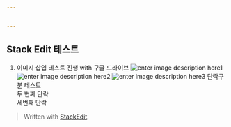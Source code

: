 ```yaml
---


---
```


<h2 id="stack-edit-테스트">Stack Edit 테스트</h2>
<ol>
<li>이미지 삽입 테스트 진행 with 구글 드라이브
<img src="https://picasaweb.google.com/111145363340258638733/6477069196622398849#6477069204466390562" alt="enter image description here1" title="test_image">
<img src="https://picasaweb.google.com/111145363340258638733/6477069196622398849#6477071766741073234" alt="enter image description here2" title="test2_image">
<img src="https://picasaweb.google.com/111145363340258638733/6477069196622398849#6477072207612843602" alt="enter image description here3">
단락구분 테스트<br>
두 번째 단락<br>
세번째 단락</li>
</ol>
<blockquote>
<p>Written with <a href="https://stackedit.io/">StackEdit</a>.</p>
</blockquote>

